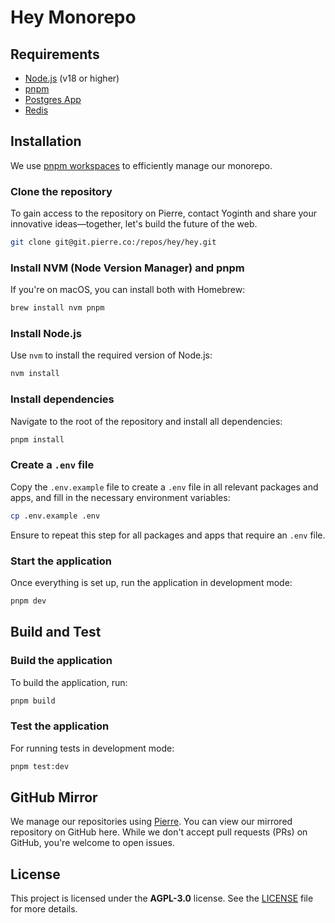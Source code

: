 # Hey Monorepo

## Requirements

- [Node.js](https://nodejs.org/en/download/) (v18 or higher)
- [pnpm](https://pnpm.io/installation)
- [Postgres App](https://postgresapp.com/)
- [Redis](https://redis.io/download)

## Installation

We use [pnpm workspaces](https://pnpm.io/workspaces) to efficiently manage our monorepo.

### Clone the repository

To gain access to the repository on Pierre, contact Yoginth and share your innovative ideas—together, let's build the future of the web.

```bash
git clone git@git.pierre.co:/repos/hey/hey.git
```

### Install NVM (Node Version Manager) and pnpm

If you're on macOS, you can install both with Homebrew:

```bash
brew install nvm pnpm
```

### Install Node.js

Use `nvm` to install the required version of Node.js:

```bash
nvm install
```

### Install dependencies

Navigate to the root of the repository and install all dependencies:

```bash
pnpm install
```

### Create a `.env` file

Copy the `.env.example` file to create a `.env` file in all relevant packages and apps, and fill in the necessary environment variables:

```bash
cp .env.example .env
```

Ensure to repeat this step for all packages and apps that require an `.env` file.

### Start the application

Once everything is set up, run the application in development mode:

```bash
pnpm dev
```

## Build and Test

### Build the application

To build the application, run:

```bash
pnpm build
```

### Test the application

For running tests in development mode:

```bash
pnpm test:dev
```

## GitHub Mirror

We manage our repositories using [Pierre](https://pierre.co/). You can view our mirrored repository on GitHub here. While we don't accept pull requests (PRs) on GitHub, you're welcome to open issues.

## License

This project is licensed under the **AGPL-3.0** license. See the [LICENSE](./LICENSE) file for more details.
